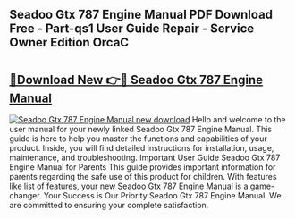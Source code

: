 ## Seadoo Gtx 787 Engine Manual PDF Download Free - Part-qs1 User Guide Repair - Service Owner Edition OrcaC

# <h2><a href="http://bc73198.oget.top/?id=Seadoo+Gtx+787+Engine+Manual">🔗Download New 👉🔴 Seadoo Gtx 787 Engine Manual</a></h2>

[![Seadoo Gtx 787 Engine Manual new download](https://i.imgur.com/5g1atiW.png)](http://bc73198.oget.top/?id=Seadoo+Gtx+787+Engine+Manual)
Hello and welcome to the user manual for your newly linked Seadoo Gtx 787 Engine Manual. This guide is here to help you master the functions and capabilities of your product. Inside, you will find detailed instructions for installation, usage, maintenance, and troubleshooting. Important User Guide Seadoo Gtx 787 Engine Manual for Parents This guide provides important information for parents regarding the safe use of this product for children. With features like list of features, your new Seadoo Gtx 787 Engine Manual is a game-changer. Your Success is Our Priority Seadoo Gtx 787 Engine Manual. We are committed to ensuring your complete satisfaction.
